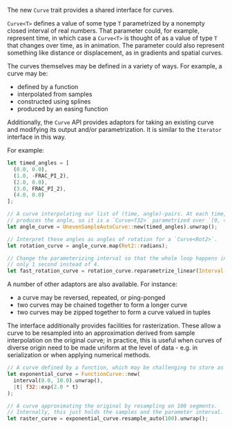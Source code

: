 <!-- A Curve trait for general interoperation — Part I -->
<!-- https://github.com/bevyengine/bevy/pull/14630 -->

The new `Curve` trait provides a shared interface for curves.

`Curve<T>` defines a value of some type `T`
parametrized by a nonempty closed interval of real numbers. That parameter could,
for example, represent time, in which case a `Curve<T>` is thought of as a value
of type `T` that changes over time, as in animation. The parameter
could also represent something like distance or displacement, as in gradients and 
spatial curves.

The curves themselves may be defined in a variety of ways. For example, a curve may be:

* defined by a function
* interpolated from samples
* constructed using splines
* produced by an easing function

Additionally, the `Curve` API provides adaptors for taking an existing curve and
modifying its output and/or parametrization. It is similar to the `Iterator` 
interface in this way.

For example:
```rust
let timed_angles = [
  (0.0, 0.0),
  (1.0, -FRAC_PI_2),
  (2.0, 0.0),
  (3.0, FRAC_PI_2),
  (4.0, 0.0)
];

// A curve interpolating our list of (time, angle)-pairs. At each time, it
// produces the angle, so it is a `Curve<f32>` parametrized over `[0, 4]`.
let angle_curve = UnevenSampleAutoCurve::new(timed_angles).unwrap();

// Interpret these angles as angles of rotation for a `Curve<Rot2>`.
let rotation_curve = angle_curve.map(Rot2::radians);

// Change the parameterizing interval so that the whole loop happens in
// only 1 second instead of 4.
let fast_rotation_curve = rotation_curve.reparametrize_linear(Interval::UNIT).unwrap();
```

A number of other adaptors are also available. For instance:

* a curve may be reversed, repeated, or ping-ponged
* two curves may be chained together to form a longer curve
* two curves may be zipped together to form a curve valued in tuples

The interface additionally provides facilities for rasterization. These allow
a curve to be resampled into an approximation derived from sample interpolation
on the original curve; in practice, this is useful when curves of diverse origin
need to be made uniform at the level of data - e.g. in serialization or when
applying numerical methods.

```rust
// A curve defined by a function, which may be challenging to store as data.
let exponential_curve = FunctionCurve::new(
  interval(0.0, 10.0).unwrap(), 
  |t| f32::exp(2.0 * t)
);

// A curve approximating the original by resampling on 100 segments.
// Internally, this just holds the samples and the parameter interval.
let raster_curve = exponential_curve.resample_auto(100).unwrap();
```
